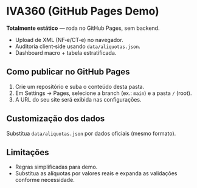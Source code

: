 # IVA360 (GitHub Pages Demo)

**Totalmente estático** — roda no GitHub Pages, sem backend.  
- Upload de XML (NF‑e/CT‑e) no navegador.  
- Auditoria client‑side usando `data/aliquotas.json`.  
- Dashboard macro + tabela estratificada.

## Como publicar no GitHub Pages
1. Crie um repositório e suba o conteúdo desta pasta.
2. Em Settings → Pages, selecione a branch (ex.: `main`) e a pasta `/` (root).
3. A URL do seu site será exibida nas configurações.

## Customização dos dados
Substitua `data/aliquotas.json` por dados oficiais (mesmo formato).

## Limitações
- Regras simplificadas para demo.
- Substitua as alíquotas por valores reais e expanda as validações conforme necessidade.
